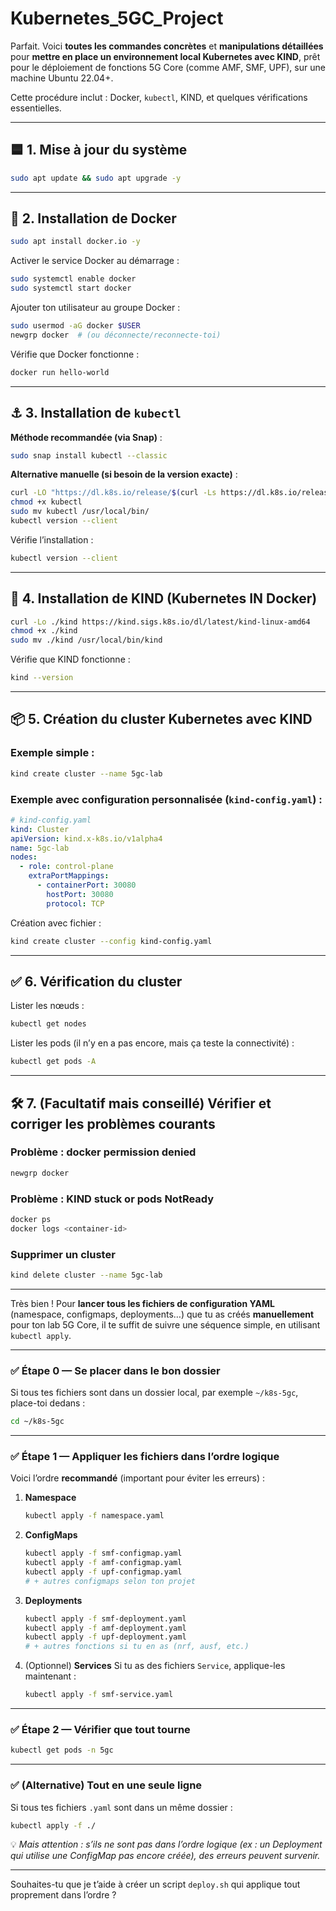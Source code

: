 # Kubernetes_5GC_Project

Parfait. Voici **toutes les commandes concrètes** et **manipulations détaillées** pour **mettre en place un environnement local Kubernetes avec KIND**, prêt pour le déploiement de fonctions 5G Core (comme AMF, SMF, UPF), sur une machine Ubuntu 22.04+.

Cette procédure inclut : Docker, `kubectl`, KIND, et quelques vérifications essentielles.

---

## 🟦 1. Mise à jour du système

```bash
sudo apt update && sudo apt upgrade -y
```

---

## 🐳 2. Installation de Docker

```bash
sudo apt install docker.io -y
```

Activer le service Docker au démarrage :

```bash
sudo systemctl enable docker
sudo systemctl start docker
```

Ajouter ton utilisateur au groupe Docker :

```bash
sudo usermod -aG docker $USER
newgrp docker  # (ou déconnecte/reconnecte-toi)
```

Vérifie que Docker fonctionne :

```bash
docker run hello-world
```

---

## ⚓ 3. Installation de `kubectl`

**Méthode recommandée (via Snap)** :

```bash
sudo snap install kubectl --classic
```

**Alternative manuelle (si besoin de la version exacte)** :

```bash
curl -LO "https://dl.k8s.io/release/$(curl -Ls https://dl.k8s.io/release/stable.txt)/bin/linux/amd64/kubectl"
chmod +x kubectl
sudo mv kubectl /usr/local/bin/
kubectl version --client
```

Vérifie l’installation :

```bash
kubectl version --client
```

---

## 🐋 4. Installation de KIND (Kubernetes IN Docker)

```bash
curl -Lo ./kind https://kind.sigs.k8s.io/dl/latest/kind-linux-amd64
chmod +x ./kind
sudo mv ./kind /usr/local/bin/kind
```

Vérifie que KIND fonctionne :

```bash
kind --version
```

---

## 📦 5. Création du cluster Kubernetes avec KIND

### Exemple simple :

```bash
kind create cluster --name 5gc-lab
```

### Exemple avec configuration personnalisée (`kind-config.yaml`) :

```yaml
# kind-config.yaml
kind: Cluster
apiVersion: kind.x-k8s.io/v1alpha4
name: 5gc-lab
nodes:
  - role: control-plane
    extraPortMappings:
      - containerPort: 30080
        hostPort: 30080
        protocol: TCP
```

Création avec fichier :

```bash
kind create cluster --config kind-config.yaml
```

---

## ✅ 6. Vérification du cluster

Lister les nœuds :

```bash
kubectl get nodes
```

Lister les pods (il n’y en a pas encore, mais ça teste la connectivité) :

```bash
kubectl get pods -A
```

---

## 🛠 7. (Facultatif mais conseillé) Vérifier et corriger les problèmes courants

### Problème : docker permission denied

```bash
newgrp docker
```

### Problème : KIND stuck or pods NotReady

```bash
docker ps
docker logs <container-id>
```

### Supprimer un cluster

```bash
kind delete cluster --name 5gc-lab
```

---
Très bien ! Pour **lancer tous les fichiers de configuration YAML** (namespace, configmaps, deployments…) que tu as créés **manuellement** pour ton lab 5G Core, il te suffit de suivre une séquence simple, en utilisant `kubectl apply`.

---

### ✅ Étape 0 — Se placer dans le bon dossier

Si tous tes fichiers sont dans un dossier local, par exemple `~/k8s-5gc`, place-toi dedans :

```bash
cd ~/k8s-5gc
```

---

### ✅ Étape 1 — Appliquer les fichiers dans l’ordre logique

Voici l’ordre **recommandé** (important pour éviter les erreurs) :

1. **Namespace**

   ```bash
   kubectl apply -f namespace.yaml
   ```

2. **ConfigMaps**

   ```bash
   kubectl apply -f smf-configmap.yaml
   kubectl apply -f amf-configmap.yaml
   kubectl apply -f upf-configmap.yaml
   # + autres configmaps selon ton projet
   ```

3. **Deployments**

   ```bash
   kubectl apply -f smf-deployment.yaml
   kubectl apply -f amf-deployment.yaml
   kubectl apply -f upf-deployment.yaml
   # + autres fonctions si tu en as (nrf, ausf, etc.)
   ```

4. (Optionnel) **Services**
   Si tu as des fichiers `Service`, applique-les maintenant :

   ```bash
   kubectl apply -f smf-service.yaml
   ```

---

### ✅ Étape 2 — Vérifier que tout tourne

```bash
kubectl get pods -n 5gc
```

---

### ✅ (Alternative) Tout en une seule ligne

Si tous tes fichiers `.yaml` sont dans un même dossier :

```bash
kubectl apply -f ./
```

💡 *Mais attention : s’ils ne sont pas dans l’ordre logique (ex : un Deployment qui utilise une ConfigMap pas encore créée), des erreurs peuvent survenir.*

---

Souhaites-tu que je t’aide à créer un script `deploy.sh` qui applique tout proprement dans l’ordre ?

